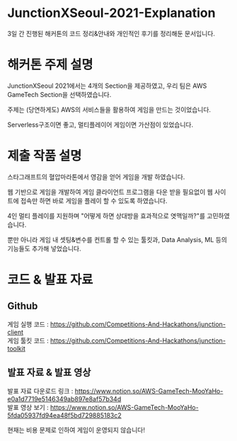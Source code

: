 # JunctionXSeoul-2021-Explanation

3일 간 진행된 해커톤의 코드 정리&안내와 개인적인 후기를 정리해둔 문서입니다.

# 해커톤 주제 설명

JunctionXSeoul 2021에서는 4개의 Section을 제공하였고, 우리 팀은 AWS GameTech Section을 선택하였습니다.  

주제는 (당연하게도) AWS의 서비스들을 활용하여 게임을 만드는 것이었습니다.

Serverless구조이면 좋고, 멀티플레이어 게임이면 가산점이 있었습니다.

# 제출 작품 설명

스타그래프트의 혈압마라톤에서 영감을 얻어 게임을 개발 하였습니다. 

웹 기반으로 게임을 개발하여 게임 클라이언트 프로그램을 다운 받을 필요없이 웹 사이트에 접속만 하면 바로 게임을 플레이 할 수 있도록 하였습니다.

4인 멀티 플레이를 지원하며 "어떻게 하면 상대방을 효과적으로 엿맥일까?"를 고민하였습니다.

뿐만 아니라 게임 내 셋팅&변수를 컨트롤 할 수 있는 툴킷과, Data Analysis, ML 등의 기능들도 추가해 넣었습니다.

# 코드 & 발표 자료

## Github
게임 실행 코드 : https://github.com/Competitions-And-Hackathons/junction-client  
게임 툴킷 코드 : https://github.com/Competitions-And-Hackathons/junction-toolkit

## 발표 자료 & 발표 영상
발표 자료 다운로드 링크 : https://www.notion.so/AWS-GameTech-MooYaHo-e0a1d7719e5146349ab897e8af57b34d  
발표 영상 보기 : https://www.notion.so/AWS-GameTech-MooYaHo-5fda05937fd94ea48f5bd729885183c2

현재는 비용 문제로 인하여 게임이 운영되지 않습니다!

